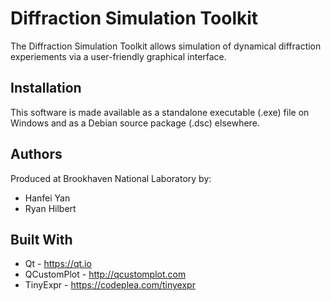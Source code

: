 # Diffraction Simulation Toolkit
The Diffraction Simulation Toolkit allows simulation of dynamical diffraction experiements via a user-friendly graphical interface.

## Installation
This software is made available as a standalone executable (.exe) file on Windows and as a Debian source package (.dsc) elsewhere.

## Authors
Produced at Brookhaven National Laboratory by:
* Hanfei Yan
* Ryan Hilbert

## Built With
* Qt - https://qt.io
* QCustomPlot - http://qcustomplot.com
* TinyExpr - https://codeplea.com/tinyexpr